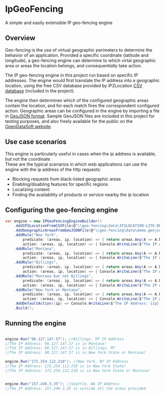 # IpGeoFencing
A simple and easily extensible IP geo-fencing engine

## Overview
Geo-fencing is the use of virtual geographic perimeters to determine the behavior of an application.
Provided a specific coordinate (latitude and longitude), a geo-fencing engine can determine to which virtal geographic area or areas the location belongs, and consequentially take action.

The IP geo-fencing engine in this project run based on specific IP addresses.
The engine would first translate the IP address into a geographic location, using the free CSV database provided by IP2Location
[CSV database](https://lite.ip2location.com/database/db11-ip-country-region-city-latitude-longitude-zipcode-timezone "[https://geojson.org/](https://lite.ip2location.com/database/db11-ip-country-region-city-latitude-longitude-zipcode-timezone)") (included in the project).

The engine then determines which of the configured geographic areas contain the location, and for each match fires the correspondent configured action.
Geographic areas can be configured in the engine by importing a file in [GeoJSON format](https://geojson.org/ "https://geojson.org/").
Sample GeoJSON files are included in this project for testing purposes, and also freely available for the public on the [OpenDataSoft website](https://public.opendatasoft.com/explore/ "https://public.opendatasoft.com/explore/").

## Use case scenarios
This engine is particularly useful in cases when the ip address is available, but not the coordinate.<br />
These are the typical scenarios in which web applications can use the engine with the ip address of the http requests:

- Blocking requests from black-listed geographic areas
- Enabling/disabling features for specific regions
- Localizing content
- Finding the availability of products or service nearby the ip location

## Configuring the geo-fencing engine
```csharp
var engine = new IPGeoFencingEngineBuilder()
	.AddIP2LocationFromCSVFile(@"\\geo-fencing\data\IP2LOCATION-LITE-DB11.CSV")
	.AddGeographicAreasFromGeoJSONFile(@"\\geo-fencing\data\demo.geojson")
	.AddRule("New York", 
		predicate: (areas, ip, location) => { return areas.Any(A => A.Name == "New York"); },	
		action: (areas, ip, location) => { Console.WriteLine($"The IP Address: {ip} is in New York State!"); })
	.AddRule("Montana",
		predicate: (areas, ip, location) => { return areas.Any(A => A.Name == "Montana"); },
		action: (areas, ip, location) => { Console.WriteLine($"The IP Address: {ip} is in Montana!"); })
	.AddRule("Billings",
		predicate: (areas, ip, location) => { return areas.Any(A => A.Name == "Billings"); },
		action: (areas, ip, location) => { Console.WriteLine($"The IP Address: {ip} is in Billings, MT"); })
	.AddRule("Montana but not Billings",
		predicate: (areas, ip, location) => { return areas.Any(A => A.Name == "Montana") && !areas.Any(A => A.Name == "Billings"); },
		action: (areas, ip, location) => { Console.WriteLine($"The IP Address: {ip} is in Montana but not in Billings!"); })
	.AddRule("New York or Montana",
		predicate: (areas, ip, location) => { return areas.Any(A => A.Name == "Montana") || areas.Any(A => A.Name == "New York"); },
		action: (areas, ip, location) => { Console.WriteLine($"The IP Address: {ip} is in New York State or Montana!"); })
	.AddDefaultAction((ip) => Console.WriteLine($"The IP Address: {ip} is outside all the areas provided"))
	.Build();
```
## Running the engine
```csharp

engine.Run("98.127.147.57"); //Billings, MT IP Address
//The IP Address: 98.127.147.57 is in Montana!
//The IP Address: 98.127.147.57 is in Billings, MT
//The IP Address: 98.127.147.57 is in New York State or Montana!

engine.Run("172.254.112.210"); //New York, NY IP Address
//The IP Address: 172.254.112.210 is in New York State!
//The IP Address: 172.254.112.210 is in New York State or Montana!


engine.Run("157.240.3.35"); //Seattle, WA IP Address
//The IP Address: 157.240.3.35 is outside all the areas provided
```
